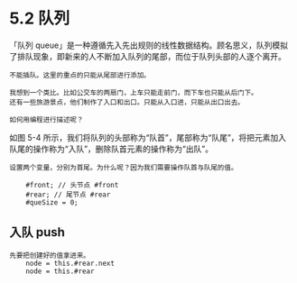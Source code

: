 # 5.2  队列

「队列 queue」是一种遵循先入先出规则的线性数据结构。顾名思义，队列模拟了排队现象，即新来的人不断加入队列的尾部，而位于队列头部的人逐个离开。

```
不能插队。这里的重点的只能从尾部进行添加。

我想到一个类比。比如公交车的两扇门，上车只能走前门，而下车也只能从后门下。
还有一些旅游景点，他们制作了入口和出口。只能从入口进，只能从出口出去。

如何用编程进行描述呢？
```



如图 5-4 所示，我们将队列的头部称为“队首”，尾部称为“队尾”，将把元素加入队尾的操作称为“入队”，删除队首元素的操作称为“出队”。



```
设置两个变量，分别为首尾。为什么呢？因为我们需要操作队首与队尾的值。

	#front; // 头节点 #front
    #rear; // 尾节点 #rear
    #queSize = 0;
```



## 入队 push



```
先要把创建好的值拿进来。
	node = this.#rear.next
  	node = this.#rear
  
```



